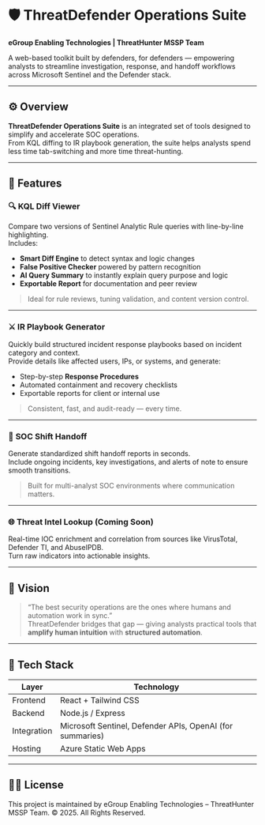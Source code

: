 # 🛡️ ThreatDefender Operations Suite  
**eGroup Enabling Technologies | ThreatHunter MSSP Team**

A web-based toolkit built by defenders, for defenders — empowering analysts to streamline investigation, response, and handoff workflows across Microsoft Sentinel and the Defender stack.

---

## ⚙️ Overview

**ThreatDefender Operations Suite** is an integrated set of tools designed to simplify and accelerate SOC operations.  
From KQL diffing to IR playbook generation, the suite helps analysts spend less time tab-switching and more time threat-hunting.

---

## 🚀 Features

### 🔍 **KQL Diff Viewer**
Compare two versions of Sentinel Analytic Rule queries with line-by-line highlighting.  
Includes:
- **Smart Diff Engine** to detect syntax and logic changes  
- **False Positive Checker** powered by pattern recognition  
- **AI Query Summary** to instantly explain query purpose and logic  
- **Exportable Report** for documentation and peer review  

> Ideal for rule reviews, tuning validation, and content version control.

---

### ⚔️ **IR Playbook Generator**
Quickly build structured incident response playbooks based on incident category and context.  
Provide details like affected users, IPs, or systems, and generate:
- Step-by-step **Response Procedures**
- Automated containment and recovery checklists
- Exportable reports for client or internal use  

> Consistent, fast, and audit-ready — every time.

---

### 🔄 **SOC Shift Handoff**
Generate standardized shift handoff reports in seconds.  
Include ongoing incidents, key investigations, and alerts of note to ensure smooth transitions.  

> Built for multi-analyst SOC environments where communication matters.

---

### 🌐 **Threat Intel Lookup (Coming Soon)**
Real-time IOC enrichment and correlation from sources like VirusTotal, Defender TI, and AbuseIPDB.  
Turn raw indicators into actionable insights.

---

## 🧠 Vision

> “The best security operations are the ones where humans and automation work in sync.”  
ThreatDefender bridges that gap — giving analysts practical tools that **amplify human intuition** with **structured automation**.

---

## 🧩 Tech Stack

| Layer | Technology |
|-------|-------------|
| Frontend | React + Tailwind CSS |
| Backend | Node.js / Express |
| Integration | Microsoft Sentinel, Defender APIs, OpenAI (for summaries) |
| Hosting | Azure Static Web Apps |

---

## 🧑‍💻 License

This project is maintained by eGroup Enabling Technologies – ThreatHunter MSSP Team.
© 2025. All Rights Reserved.
